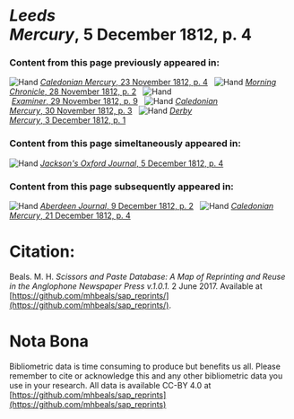 # *Leeds Mercury*, 5 December 1812, p. 4  
  
### Content from this page previously appeared in:  
![Hand](http://scissorsandpaste.net/wp-content/uploads/2017/06/smallhandpointer.png) [*Caledonian Mercury*, 23 November 1812, p. 4](https://mhbeals.github.io/sap_html/Caledonian-Mercury/Caledonian-Mercury-23-November-1812-p-4)  
![Hand](http://scissorsandpaste.net/wp-content/uploads/2017/06/smallhandpointer.png) [*Morning Chronicle*, 28 November 1812, p. 2](https://mhbeals.github.io/sap_html/Morning-Chronicle/Morning-Chronicle-28-November-1812-p-2)  
![Hand](http://scissorsandpaste.net/wp-content/uploads/2017/06/smallhandpointer.png) [*Examiner*, 29 November 1812, p. 9](https://mhbeals.github.io/sap_html/Examiner/Examiner-29-November-1812-p-9)  
![Hand](http://scissorsandpaste.net/wp-content/uploads/2017/06/smallhandpointer.png) [*Caledonian Mercury*, 30 November 1812, p. 3](https://mhbeals.github.io/sap_html/Caledonian-Mercury/Caledonian-Mercury-30-November-1812-p-3)  
![Hand](http://scissorsandpaste.net/wp-content/uploads/2017/06/smallhandpointer.png) [*Derby Mercury*, 3 December 1812, p. 1](https://mhbeals.github.io/sap_html/Derby-Mercury/Derby-Mercury-3-December-1812-p-1)  
  
### Content from this page simeltaneously appeared in:  
![Hand](http://scissorsandpaste.net/wp-content/uploads/2017/06/smallhandpointer.png) [*Jackson's Oxford Journal*, 5 December 1812, p. 4](https://mhbeals.github.io/sap_html/Jackson's-Oxford-Journal/Jackson's-Oxford-Journal-5-December-1812-p-4)  
  
### Content from this page subsequently appeared in:  
![Hand](http://scissorsandpaste.net/wp-content/uploads/2017/06/smallhandpointer.png) [*Aberdeen Journal*, 9 December 1812, p. 2](https://mhbeals.github.io/sap_html/Aberdeen-Journal/Aberdeen-Journal-9-December-1812-p-2)  
![Hand](http://scissorsandpaste.net/wp-content/uploads/2017/06/smallhandpointer.png) [*Caledonian Mercury*, 21 December 1812, p. 4](https://mhbeals.github.io/sap_html/Caledonian-Mercury/Caledonian-Mercury-21-December-1812-p-4)  


# Citation: 

Beals. M. H. *Scissors and Paste Database: A Map of Reprinting and Reuse in the Anglophone Newspaper Press v.1.0.1.* 2 June 2017. Available at [https://github.com/mhbeals/sap_reprints/](https://github.com/mhbeals/sap_reprints/). 

# Nota Bona

Bibliometric data is time consuming to produce but benefits us all. Please remember to cite or acknowledge this and any other bibliometric data you use in your research. All data is available CC-BY 4.0 at [https://github.com/mhbeals/sap_reprints](https://github.com/mhbeals/sap_reprints)